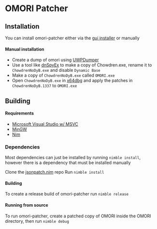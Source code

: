 # OMORI Patcher

## Installation

You can install omori-patcher either via the [gui installer](https://github.com/cemrk2/omori-autopatcher) or manually

#### Manual installation

- Create a dump of omori using [UWPDumper](https://github.com/Wunkolo/UWPDumper/releases/)
- Use a tool like [dnSpyEx](https://github.com/dnSpyEx/dnSpy/releases/) to make a copy of Chowdren.exe, rename it to `ChowdrenNoDyB.exe` and disable `Dynamic Base`
- Make a copy of `ChowdrenNoDyB.exe` called `OMORI.exe`
- Open `ChowdrenNoDyB.exe` in [x64dbg](https://x64dbg.com/) and apply the patches in `ChowdrenNoDyB.1337` to `OMORI.exe`

## Building

#### Requirements

- [Microsoft Visual Studio w/ MSVC](https://visualstudio.microsoft.com/downloads/)
- [MinGW](https://jmeubank.github.io/tdm-gcc/download/)
- [Nim](https://nim-lang.org/install.html)

### Dependencies

Most dependencies can just be installed by running `nimble install`, however there is a dependency that must be installed manually

Clone the [jsonpatch.nim](https://github.com/hnicke/jsonpatch.nim) repo
Run `nimble install`

#### Building

To create a release build of omori-patcher run `nimble release`

#### Running from source

To run omori-patcher, create a patched copy of OMORI inside the OMORI directory, then run `nimble debug`